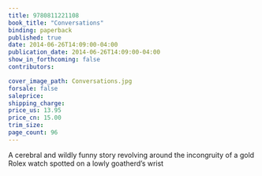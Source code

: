 ```yaml
---
title: 9780811221108
book_title: "Conversations"
binding: paperback
published: true
date: 2014-06-26T14:09:00-04:00
publication_date: 2014-06-26T14:09:00-04:00
show_in_forthcoming: false
contributors:

cover_image_path: Conversations.jpg
forsale: false
saleprice:
shipping_charge:
price_us: 13.95
price_cn: 15.00
trim_size:
page_count: 96
---
```

A cerebral and wildly funny story revolving around the incongruity of a gold Rolex watch spotted on a lowly goatherd’s wrist

